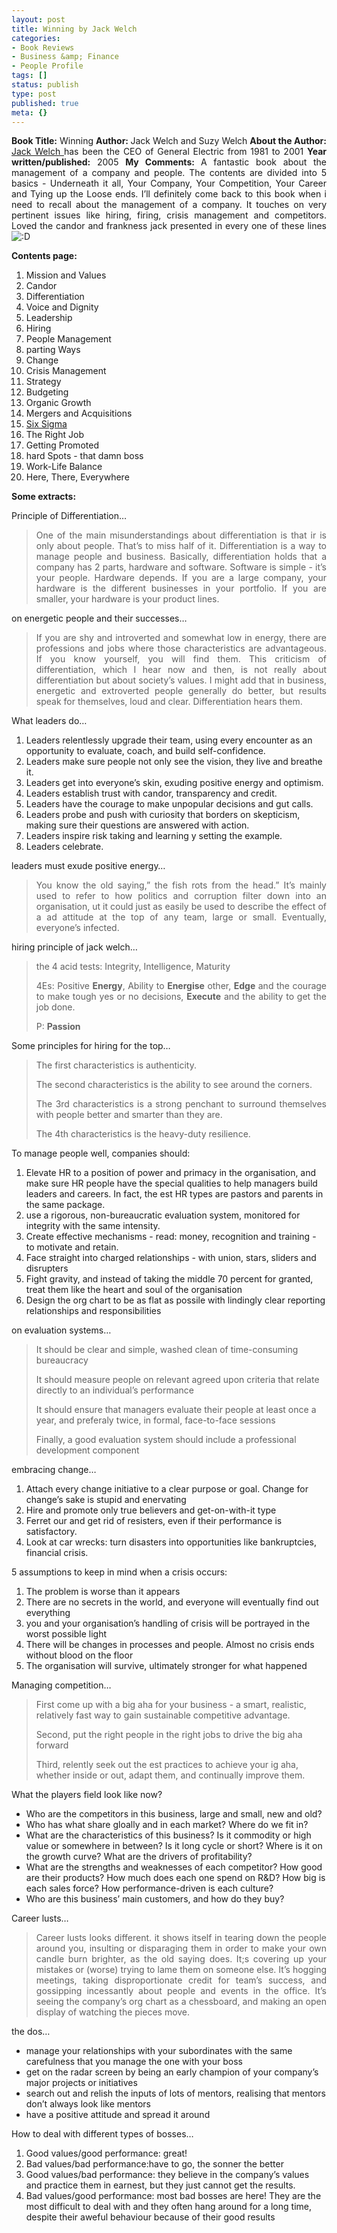 ```yaml
---
layout: post
title: Winning by Jack Welch
categories:
- Book Reviews
- Business &amp; Finance
- People Profile
tags: []
status: publish
type: post
published: true
meta: {}
---
```

<p align="justify"><strong>Book Title:</strong> Winning
<strong>Author: </strong>Jack Welch and Suzy Welch
<strong>About the Author:</strong> <a closure_hashCode_="572" target="_blank" href="http://en.wikipedia.org/wiki/Jack_Welch">Jack Welch </a>has been the CEO of General Electric from 1981 to 2001
<strong>Year written/published:</strong> 2005
<strong>My Comments: </strong>A fantastic book about the management of a company and people. The contents are divided into 5 basics - Underneath it all, Your Company, Your Competition, Your Career and Tying up the Loose ends. I’ll definitely come back to this book when i need to recall about the management of a company. It touches on very pertinent issues like hiring, firing, crisis management and competitors. Loved the candor and frankness jack presented in every one of these lines <img src="http://buibui.wordpress.com/wp-includes/images/smilies/icon_biggrin.gif" alt=":D" />

<strong>Contents page:</strong>
<ol>
	<li>Mission and Values</li>
	<li>Candor</li>
	<li>Differentiation</li>
	<li>Voice and Dignity</li>
	<li>Leadership</li>
	<li>Hiring</li>
	<li>People Management</li>
	<li>parting Ways</li>
	<li>Change</li>
	<li>Crisis Management</li>
	<li>Strategy</li>
	<li>Budgeting</li>
	<li>Organic Growth</li>
	<li>Mergers and Acquisitions</li>
	<li><a closure_hashCode_="574" target="_blank" href="http://en.wikipedia.org/wiki/Six_Sigma">Six Sigma</a></li>
	<li>The Right Job</li>
	<li>Getting Promoted</li>
	<li>hard Spots - that damn boss</li>
	<li>Work-Life Balance</li>
	<li>Here, There, Everywhere</li>
</ol>
<strong>Some extracts:</strong>

Principle of Differentiation…
<blockquote>
<p align="justify">One of the main misunderstandings about differentiation is that ir is only about people. That’s to miss half of it. Differentiation is a way to manage people and business. Basically, differentiation holds that a company has 2 parts, hardware and software. Software is simple - it’s your people. Hardware depends. If you are a large company, your hardware is the different businesses in your portfolio. If you are smaller, your hardware is your product lines.</p>
</blockquote>
on energetic people and their successes…
<blockquote>
<p align="justify">If you are shy and introverted and somewhat low in energy, there are professions and jobs where those characteristics are advantageous. If you know yourself, you will find them. This criticism of differentiation, which I hear now and then, is not really about differentiation but about society’s values. I might add that in business, energetic and extroverted people generally do better, but results speak for themselves, loud and clear. Differentiation hears them.</p>
</blockquote>
<p align="justify">What leaders do…</p>

<ol>
	<li>Leaders relentlessly upgrade their team, using every encounter as an opportunity to evaluate, coach, and build self-confidence.</li>
	<li>Leaders make sure people not only see the vision, they live and breathe it.</li>
	<li>Leaders get into everyone’s skin, exuding positive energy and optimism.</li>
	<li>Leaders establish trust with candor, transparency and credit.</li>
	<li>Leaders have the courage to make unpopular decisions and gut calls.</li>
	<li>Leaders probe and push with curiosity that borders on skepticism, making sure their questions are answered with action.</li>
	<li>Leaders inspire risk taking and learning y setting the example.</li>
	<li>Leaders celebrate.</li>
</ol>
<p align="justify">leaders must exude positive energy…</p>

<blockquote>
<p align="justify">You know the old saying,” the fish rots from the head.” It’s mainly used to refer to how politics and corruption filter down into an organisation, ut it could just as easily be used to describe the effect of a ad attitude at the top of any team, large or small. Eventually, everyone’s infected.</p>
</blockquote>
<p align="justify">hiring principle of jack welch…</p>

<blockquote>
<p align="justify">the 4 acid tests: Integrity, Intelligence, Maturity</p>
<p align="justify">4Es: Positive <strong>Energy</strong>, Ability to <strong>Energise</strong> other, <strong>Edge</strong> and the courage to make tough yes or no decisions, <strong>Execute</strong> and the ability to get the job done.</p>
<p align="justify">P: <strong>Passion</strong></p>
</blockquote>
<p align="justify">Some principles for hiring for the top…</p>

<blockquote>
<p align="justify">The first characteristics is authenticity.</p>
<p align="justify">The second characteristics is the ability to see around the corners.</p>
<p align="justify">The 3rd characteristics is a strong penchant to surround themselves with people better and smarter than they are.</p>
<p align="justify">The 4th characteristics is the heavy-duty resilience.</p>
</blockquote>
<p align="justify">To manage people well, companies should:</p>

<ol>
	<li>Elevate HR to a position of power and primacy in the organisation, and make sure HR people have the special qualities to help managers build leaders and careers. In fact, the est HR types are pastors and parents in the same package.</li>
	<li>use a rigorous, non-bureaucratic evaluation system, monitored for integrity with the same intensity.</li>
	<li>Create effective mechanisms - read: money, recognition and training - to motivate and retain.</li>
	<li>Face straight into charged relationships - with union, stars, sliders and disrupters</li>
	<li>Fight gravity, and instead of taking the middle 70 percent for granted, treat them like the heart and soul of the organisation</li>
	<li>Design the org chart to be as flat as possile with lindingly clear reporting relationships and responsibilities</li>
</ol>
on evaluation systems…
<blockquote>It should be clear and simple, washed clean of time-consuming bureaucracy

It should measure people on relevant agreed upon criteria that relate directly to an individual’s performance

It should ensure that managers evaluate their people at least once a year, and preferaly twice, in formal, face-to-face sessions

Finally, a good evaluation system should include a professional development component</blockquote>
embracing change…
<ol>
	<li>Attach every change initiative to a clear purpose or goal. Change for change’s sake is stupid and enervating</li>
	<li>Hire and promote only true believers and get-on-with-it type</li>
	<li>Ferret our and get rid of resisters, even if their performance is satisfactory.</li>
	<li>Look at car wrecks: turn disasters into opportunities like bankruptcies, financial crisis. </li>
</ol>
5 assumptions to keep in mind when a crisis occurs:
<ol>
	<li>The problem is worse than it appears</li>
	<li>There are no secrets in the world, and everyone will eventually find out everything</li>
	<li>you and your organisation’s handling of crisis will be portrayed in the worst possible light</li>
	<li>There will be changes in processes and people. Almost no crisis ends without blood on the floor</li>
	<li>The organisation will survive, ultimately stronger for what happened</li>
</ol>
Managing competition…
<blockquote>First come up with a big aha for your business - a smart, realistic, relatively fast way to gain sustainable competitive advantage.

Second, put the right people in the right jobs to drive the big aha forward

Third, relently seek out the est practices to achieve your ig aha, whether inside or out, adapt them, and continually improve them.</blockquote>
What the players field look like now?
<ul>
	<li>Who are the competitors in this business, large and small, new and old?</li>
	<li>Who has what share gloally and in each market? Where do we fit in?</li>
	<li>What are the characteristics of this business? Is it commodity or high value or somewhere in between? Is it long cycle or short? Where is it on the growth curve? What are the drivers of profitability?</li>
	<li>What are the strengths and weaknesses of each competitor? How good are their products? How much does each one spend on R&amp;D? How big is each sales force? How performance-driven is each culture?</li>
	<li>Who are this business’ main customers, and how do they buy?</li>
</ul>
Career lusts…
<blockquote>
<p align="justify">Career lusts looks different. it shows itself in tearing down the people around you, insulting or disparaging them in order to make your own candle burn brighter, as the old saying does. It;s covering up your mistakes or (worse) trying to lame them on someone else. It’s hogging meetings, taking disproportionate credit for team’s success, and gossipping incessantly about people and events in the office. It’s seeing the company’s org chart as a chessboard, and making an open display of watching the pieces move.</p>
</blockquote>
<p align="justify">the dos…</p>

<ul>
	<li>manage your relationships with your subordinates with the same carefulness that you manage the one with your boss</li>
	<li>get on the radar screen by being an early champion of your company’s major projects or initiatives</li>
	<li>search out and relish the inputs of lots of mentors, realising that mentors don’t always look like mentors</li>
	<li>have a positive attitude and spread it around</li>
</ul>
How to deal with different types of bosses…
<ol>
	<li>Good values/good performance: great!</li>
	<li>Bad values/bad performance:have to go, the sonner the better</li>
	<li>Good values/bad performance: they believe in the company’s values and practice them in earnest, but they just cannot get the results.</li>
	<li>Bad values/good performance: most bad bosses are here! They are the most difficult to deal with and they often hang around for a long time, despite their aweful behaviour because of their good results</li>
</ol>
